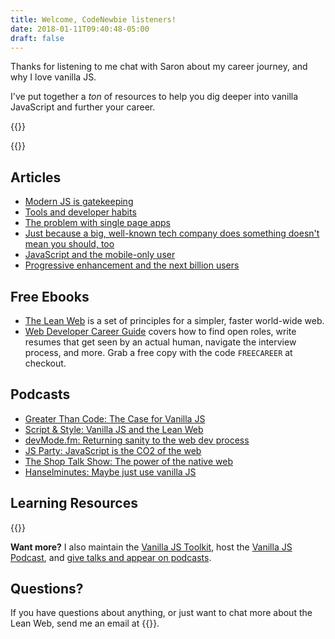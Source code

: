 ```yaml
---
title: Welcome, CodeNewbie listeners!
date: 2018-01-11T09:40:48-05:00
draft: false
---
```


Thanks for listening to me chat with Saron about my career journey, and why I love vanilla JS.

I've put together a *ton* of resources to help you dig deeper into vanilla JavaScript and further your career.

{{<cta for="events">}}


{{<mailchimp intro="true">}}


## Articles

- [Modern JS is gatekeeping](/modern-js-is-gatekeeping/)
- [Tools and developer habits](/tools-and-developer-habits/)
- [The problem with single page apps](/the-problem-with-single-page-apps/)
- [Just because a big, well-known tech company does something doesn't mean you should, too](/just-because-a-big-well-known-tech-company-does-something-doesnt-mean-you-should-too/)
- [JavaScript and the mobile-only user](/javascript-and-the-mobile-only-user/)
- [Progressive enhancement and the next billion users](/progressive-enhancement-and-the-next-billion-web-users/)


## Free Ebooks

- [The Lean Web](https://leanweb.dev/) is a set of principles for a simpler, faster world-wide web.
- [Web Developer Career Guide](https://gomakethings.com/career-guide/) covers how to find open roles, write resumes that get seen by an actual human, navigate the interview process, and more. Grab a free copy with the code `FREECAREER` at checkout.


## Podcasts

- [Greater Than Code: The Case for Vanilla JS](https://www.greaterthancode.com/the-case-for-vanilla-javascript)
- [Script & Style: Vanilla JS and the Lean Web](https://scriptandstyle.simplecast.com/episodes/vanilla-javascript-with-chris-ferdinandi)
- [devMode.fm: Returning sanity to the web dev process](https://devmode.fm/episodes/returning-sanity-to-the-webdev-process?mc_cid=d0351d5f34&mc_eid=7dddaa071c)
- [JS Party: JavaScript is the CO2 of the web](https://changelog.com/jsparty/80)
- [The Shop Talk Show: The power of the native web](https://shoptalkshow.com/episodes/274-vanilla-js-chris-ferdinandi/)
- [Hanselminutes: Maybe just use vanilla JS](https://hanselminutes.com/598/maybe-just-use-vanilla-javascript-with-chris-ferdinandi)


## Learning Resources

{{<cta for="products">}}

**Want more?** I also maintain the [Vanilla JS Toolkit](https://vanillajstoolkit.com), host the [Vanilla JS Podcast](https://vanillajspodcast.com), and [give talks and appear on podcasts](/talks).


## Questions?

If you have questions about anything, or just want to chat more about the Lean Web, send me an email at {{<email>}}.